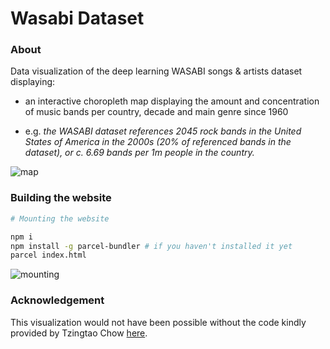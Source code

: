 # Wasabi Dataset

### About

Data visualization of the deep learning WASABI songs & artists dataset displaying:

- an interactive choropleth map displaying the amount and concentration of music bands per country, decade and main genre since 1960

- e.g. *the WASABI dataset references 2045 rock bands in the United States of America in the 2000s (20% of referenced bands in the dataset), or c. 6.69 bands per 1m people in the country.*

![map](./assets/map.gif)


### Building the website

```sh
# Mounting the website

npm i
npm install -g parcel-bundler # if you haven't installed it yet
parcel index.html
```

![mounting](./assets/mounting.gif)


### Acknowledgement

This visualization would not have been possible without the code kindly provided by Tzingtao Chow [here](https://github.com/ncovis/choropleth).